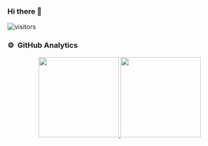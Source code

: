 ### Hi there 👋
  ![visitors](https://visitor-badge.glitch.me/badge?page_id=nashaatfarrag.visitor-badge)


<!-- ![Nashaat's GitHub stats](https://github-readme-stats.vercel.app/api?username=nashaatfarrag&theme=dark&show_icons=true) -->

### ⚙️ &nbsp;GitHub Analytics

<p align="center">
<a href="https://github.com/nashaatfarrag">
  <img height="180em" src="https://github-readme-stats-eight-theta.vercel.app/api?username=nashaatfarrag&show_icons=true&theme=algolia&include_all_commits=true&count_private=true"/>
  <img height="180em" src="https://github-readme-stats-eight-theta.vercel.app/api/top-langs/?username=nashaatfarrag&layout=compact&langs_count=8&theme=algolia&hide=python,XSLT,c"/>
</a>
</p>



<!--
**Nashaatfarrag/nashaatfarrag** is a ✨ _special_ ✨ repository because its `README.md` (this file) appears on your GitHub profile.

Here are some ideas to get you started:

- 🔭 I’m currently working on ...
- 🌱 I’m currently learning ...
- 👯 I’m looking to collaborate on ...
- 🤔 I’m looking for help with ...
- 💬 Ask me about ...
- 📫 How to reach me: ...
- 😄 Pronouns: ...
- ⚡ Fun fact: ...
-->
